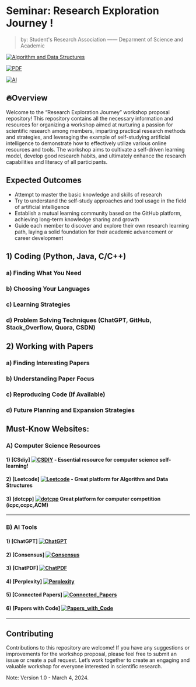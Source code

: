 

# Seminar: Research Exploration Journey !

> by: Student's Research Association —— Deparment of Science and Academic  

[![Algorithm and Data Structures](https://img.shields.io/badge/Code-Study_and_Practice-red)](Algorithm_and_Data_Structures)

[![PDF](https://img.shields.io/badge/PDF-Read-blue)](papers)

[![AI](https://img.shields.io/badge/AI-Read_and_use-green)](AI)



## 🔥Overview

Welcome to the “Research Exploration Journey” workshop proposal repository! This repository contains all the necessary information and resources for organizing a workshop aimed at nurturing a passion for scientific research among members, imparting practical research methods and strategies, and leveraging the example of self-studying artificial intelligence to demonstrate how to effectively utilize various online resources and tools. The workshop aims to cultivate a self-driven learning model, develop good research habits, and ultimately enhance the research capabilities and literacy of all participants.


## Expected Outcomes

- Attempt to master the basic knowledge and skills of research
- Try to understand the self-study approaches and tool usage in the field of artificial intelligence
- Establish a mutual learning community based on the GitHub platform, achieving long-term knowledge sharing and growth
- Guide each member to discover and explore their own research learning path, laying a solid foundation for their academic advancement or career development


## 1) Coding (Python, Java, C/C++)
### a) Finding What You Need
### b) Choosing Your Languages
### c) Learning Strategies
### d) Problem Solving Techniques (ChatGPT, GitHub, Stack_Overflow, Quora, CSDN)


## 2) Working with Papers
### a) Finding Interesting Papers
### b) Understanding Paper Focus
### c) Reproducing Code (If Available)
### d) Future Planning and Expansion Strategies


## Must-Know Websites:

### A) Computer Science Resources
#### 1) [CSdiy] [![CSDIY](https://img.shields.io/badge/CSdiy-blue)](https://csdiy.wiki/)  - Essential resource for computer science self-learning!
#### 2) [Leetcode] [![Leetcode](https://img.shields.io/badge/Leetcode-yellow)](https://leetcode.cn/) -  Great platform for Algorithm and Data Structures
#### 3) [dotcpp] [![dotcpp](https://img.shields.io/badge/dotcpp-white)](https://www.dotcpp.com/) Great platform for computer competition (icpc,ccpc,ACM)

-------------------------------------------------

### B) AI Tools
#### 1) [ChatGPT] [![ChatGPT](https://img.shields.io/badge/ChatGPT-green)](https://chat.openai.com/)
#### 2) [Consensus] [![Consensus](https://img.shields.io/badge/Consensus-orange)](https://consensus.app/search/)
#### 3) [ChatPDF] [![ChatPDF](https://img.shields.io/badge/ChatPDF-pink)](https://www.chatpdf.com/)
#### 4) [Perplexity] [![Perplexity](https://img.shields.io/badge/Perplexity-rainbow)](https://www.perplexity.ai/?login-source=floatingSignup)
#### 5) [Connected Papers] [![Connected_Papers](https://img.shields.io/badge/Connected_Papers-purple)](https://www.connectedpapers.com/)
#### 6) [Papers with Code] [![Papers_with_Code](https://img.shields.io/badge/Papers_with_Code-grey)](https://paperswithcode.com/)

---

## Contributing

Contributions to this repository are welcome! If you have any suggestions or improvements for the workshop proposal, please feel free to submit an issue or create a pull request. Let’s work together to create an engaging and valuable workshop for everyone interested in scientific research.



Note: Version 1.0 - March 4, 2024.

